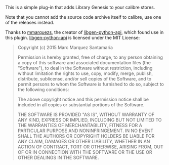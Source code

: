 
This is a simple plug-in that adds Library Genesis to your calibre stores.

Note that you cannot add the source code archive itself to calibre, use one of the releases instead.

Thanks to [mmarquezs](https://github.com/mmarquezs), the creator of [libgen-python-api](https://github.com/mmarquezs/libgen-python-api/), which found use in this plugin.
[libgen-python-api](https://github.com/mmarquezs/libgen-python-api/) is licensed under the MIT License:
> Copyright (c) 2015 Marc Marquez Santamaria
>
> Permission is hereby granted, free of charge, to any person obtaining a copy
> of this software and associated documentation files (the "Software"), to deal
> in the Software without restriction, including without limitation the rights
> to use, copy, modify, merge, publish, distribute, sublicense, and/or sell
> copies of the Software, and to permit persons to whom the Software is
> furnished to do so, subject to the following conditions:
>
> The above copyright notice and this permission notice shall be included in all
> copies or substantial portions of the Software.
> 
> THE SOFTWARE IS PROVIDED "AS IS", WITHOUT WARRANTY OF ANY KIND, EXPRESS OR
> IMPLIED, INCLUDING BUT NOT LIMITED TO THE WARRANTIES OF MERCHANTABILITY,
> FITNESS FOR A PARTICULAR PURPOSE AND NONINFRINGEMENT. IN NO EVENT SHALL THE
> AUTHORS OR COPYRIGHT HOLDERS BE LIABLE FOR ANY CLAIM, DAMAGES OR OTHER
> LIABILITY, WHETHER IN AN ACTION OF CONTRACT, TORT OR OTHERWISE, ARISING FROM,
> OUT OF OR IN CONNECTION WITH THE SOFTWARE OR THE USE OR OTHER DEALINGS IN THE
> SOFTWARE.
